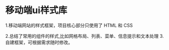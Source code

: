 # 移动端ui样式库
<p>1.移动端网站的样式框架，项目核心部分只使用了 HTML 和 CSS<p/>
2.总结了常用的组件的样式,比如网格布局、列表、菜单、信息提示和文本处理
3.自建框架，可根据需求随时修改。
